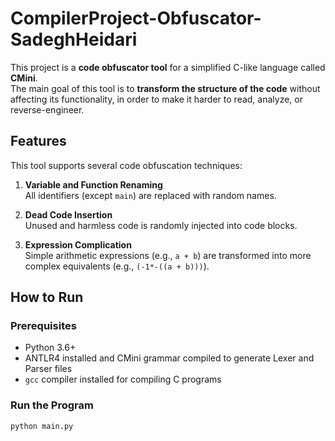 # CompilerProject-Obfuscator-SadeghHeidari

This project is a **code obfuscator tool** for a simplified C-like language called **CMini**.  
The main goal of this tool is to **transform the structure of the code** without affecting its functionality, in order to make it harder to read, analyze, or reverse-engineer.

##  Features

This tool supports several code obfuscation techniques:

1. **Variable and Function Renaming**  
   All identifiers (except `main`) are replaced with random names.

2. **Dead Code Insertion**  
   Unused and harmless code is randomly injected into code blocks.

3. **Expression Complication**  
   Simple arithmetic expressions (e.g., `a + b`) are transformed into more complex equivalents (e.g., `(-1*-((a + b)))`).

##  How to Run

### Prerequisites

- Python 3.6+
- ANTLR4 installed and CMini grammar compiled to generate Lexer and Parser files
- `gcc` compiler installed for compiling C programs

### Run the Program

```bash
python main.py
